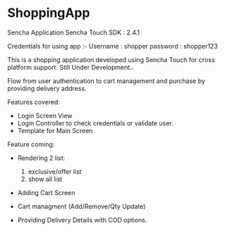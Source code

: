 # ShoppingApp
Sencha Application
Sencha Touch SDK : 2.4.1

Credentials for using app :-
Username : shopper
password : shopper123

This is a shopping application developed using Sencha Touch for cross platform support.
Still Under Development.. 

Flow from user authentication to cart management and purchase by providing delivery address.

Features covered:
- Login Screen View
- Login Controller to check credentials or validate  user.
- Template for Main Screen


Feature coming:
- Rendering 2 list: 
  1) exclusive/offer list
  2) show all list

- Adding Cart Screen
- Cart managment (Add/Remove/Qty Update)
- Providing Delivery Details with COD options.
